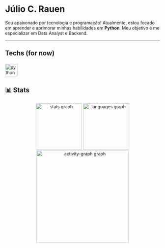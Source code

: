 # Júlio C. Rauen

Sou apaixonado por tecnologia e programação! Atualmente, estou focado em aprender e aprimorar minhas habilidades em **Python**. 
Meu objetivo é me especializar em Data Analyst e Backend.

---
<h2 align="left">Techs (for now)</h2>

###

<div align="left">
  <img src="https://cdn.jsdelivr.net/gh/devicons/devicon/icons/python/python-original.svg" height="40" alt="python logo"  />
</div>

###

<h2 align="left">📊 Stats</h2>

###

<div align="center">
  <img src="https://github-readme-stats.vercel.app/api?username=Juliocsr0&hide_title=false&hide_rank=false&show_icons=true&include_all_commits=true&count_private=true&disable_animations=false&theme=dark&locale=en&hide_border=false&order=1" height="150" alt="stats graph"  />
  <img src="https://github-readme-stats.vercel.app/api/top-langs?username=Juliocsr0&locale=en&hide_title=false&layout=compact&card_width=320&langs_count=5&theme=dark&hide_border=false&order=2" height="150" alt="languages graph"  />
  <img src="https://github-readme-activity-graph.vercel.app/graph?username=Juliocsr0&radius=16&theme=github-dark&area=true&order=5" height="300" alt="activity-graph graph"  />
</div>

###
